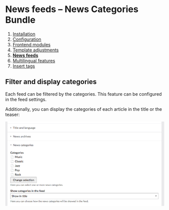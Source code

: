 # News feeds – News Categories Bundle

1. [Installation](installation.md)
2. [Configuration](configuration.md)
3. [Frontend modules](frontend-modules.md)
4. [Template adjustments](template-adjustments.md)
5. [**News feeds**](news-feeds.md)
6. [Multilingual features](multilingual-features.md)
7. [Insert tags](insert-tags.md)


## Filter and display categories
   
Each feed can be filtered by the categories. This feature can be configured in the feed settings. 

Additionally, you can display the categories of each article in the title or the teaser:

![](images/feeds.png)
